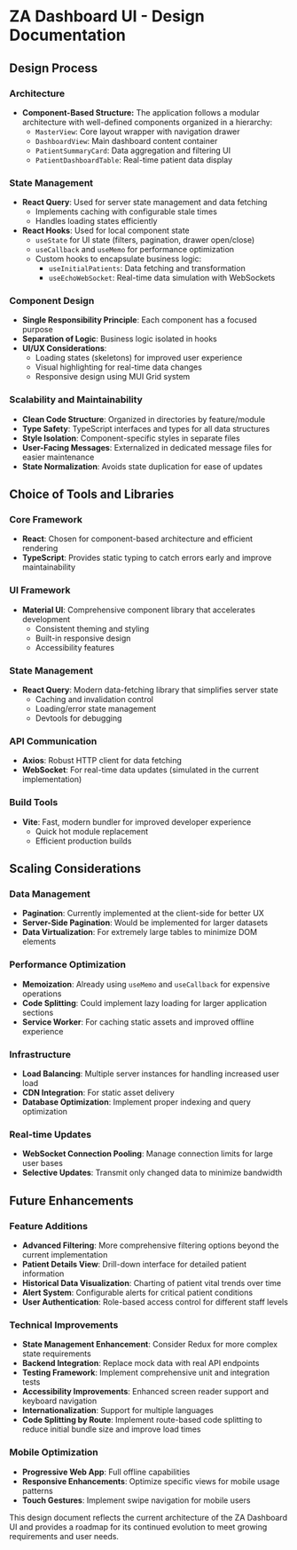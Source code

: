 # ZA Dashboard UI - Design Documentation

## Design Process

### Architecture

- **Component-Based Structure:** The application follows a modular architecture with well-defined components organized in a hierarchy:
  - `MasterView`: Core layout wrapper with navigation drawer
  - `DashboardView`: Main dashboard content container
  - `PatientSummaryCard`: Data aggregation and filtering UI
  - `PatientDashboardTable`: Real-time patient data display

### State Management

- **React Query**: Used for server state management and data fetching
  - Implements caching with configurable stale times
  - Handles loading states efficiently
- **React Hooks**: Used for local component state
  - `useState` for UI state (filters, pagination, drawer open/close)
  - `useCallback` and `useMemo` for performance optimization
  - Custom hooks to encapsulate business logic:
    - `useInitialPatients`: Data fetching and transformation
    - `useEchoWebSocket`: Real-time data simulation with WebSockets

### Component Design

- **Single Responsibility Principle**: Each component has a focused purpose
- **Separation of Logic**: Business logic isolated in hooks
- **UI/UX Considerations**:
  - Loading states (skeletons) for improved user experience
  - Visual highlighting for real-time data changes
  - Responsive design using MUI Grid system

### Scalability and Maintainability

- **Clean Code Structure**: Organized in directories by feature/module
- **Type Safety**: TypeScript interfaces and types for all data structures
- **Style Isolation**: Component-specific styles in separate files
- **User-Facing Messages**: Externalized in dedicated message files for easier maintenance
- **State Normalization**: Avoids state duplication for ease of updates

## Choice of Tools and Libraries

### Core Framework

- **React**: Chosen for component-based architecture and efficient rendering
- **TypeScript**: Provides static typing to catch errors early and improve maintainability

### UI Framework

- **Material UI**: Comprehensive component library that accelerates development
  - Consistent theming and styling
  - Built-in responsive design
  - Accessibility features

### State Management

- **React Query**: Modern data-fetching library that simplifies server state
  - Caching and invalidation control
  - Loading/error state management
  - Devtools for debugging

### API Communication

- **Axios**: Robust HTTP client for data fetching
- **WebSocket**: For real-time data updates (simulated in the current implementation)

### Build Tools

- **Vite**: Fast, modern bundler for improved developer experience
  - Quick hot module replacement
  - Efficient production builds

## Scaling Considerations

### Data Management

- **Pagination**: Currently implemented at the client-side for better UX
- **Server-Side Pagination**: Would be implemented for larger datasets
- **Data Virtualization**: For extremely large tables to minimize DOM elements

### Performance Optimization

- **Memoization**: Already using `useMemo` and `useCallback` for expensive operations
- **Code Splitting**: Could implement lazy loading for larger application sections
- **Service Worker**: For caching static assets and improved offline experience

### Infrastructure

- **Load Balancing**: Multiple server instances for handling increased user load
- **CDN Integration**: For static asset delivery
- **Database Optimization**: Implement proper indexing and query optimization

### Real-time Updates

- **WebSocket Connection Pooling**: Manage connection limits for large user bases
- **Selective Updates**: Transmit only changed data to minimize bandwidth

## Future Enhancements

### Feature Additions

- **Advanced Filtering**: More comprehensive filtering options beyond the current implementation
- **Patient Details View**: Drill-down interface for detailed patient information
- **Historical Data Visualization**: Charting of patient vital trends over time
- **Alert System**: Configurable alerts for critical patient conditions
- **User Authentication**: Role-based access control for different staff levels

### Technical Improvements

- **State Management Enhancement**: Consider Redux for more complex state requirements
- **Backend Integration**: Replace mock data with real API endpoints
- **Testing Framework**: Implement comprehensive unit and integration tests
- **Accessibility Improvements**: Enhanced screen reader support and keyboard navigation
- **Internationalization**: Support for multiple languages
- **Code Splitting by Route**: Implement route-based code splitting to reduce initial bundle size and improve load times

### Mobile Optimization

- **Progressive Web App**: Full offline capabilities
- **Responsive Enhancements**: Optimize specific views for mobile usage patterns
- **Touch Gestures**: Implement swipe navigation for mobile users

This design document reflects the current architecture of the ZA Dashboard UI and provides a roadmap for its continued evolution to meet growing requirements and user needs.
